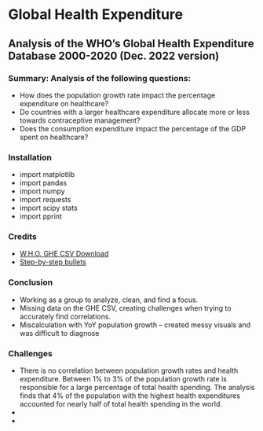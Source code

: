 # Global Health Expenditure

## Analysis of the WHO’s Global Health Expenditure Database 2000-2020 (Dec. 2022 version)

### Summary: Analysis of the following questions:

* How does the population growth rate impact the percentage expenditure on healthcare?
* Do countries with a larger healthcare expenditure allocate more or less towards contraceptive management?
* Does the consumption expenditure impact the percentage of the GDP spent on healthcare?

### Installation

* import matplotlib
* import pandas
* import numpy
* import requests
* import scipy stats
* import pprint

### Credits

* [W.H.O. GHE CSV Download](https://apps.who.int/nha/database/Home/IndicatorsDownload/en) 
* [Step-by-step bullets](https://apps.who.int/nha/database/Select/Indicators/en)

### Conclusion

* Working as a group to analyze, clean, and find a focus.
* Missing data on the GHE CSV, creating challenges when trying to accurately find correlations.
* Miscalculation with YoY population growth – created messy visuals and was difficult to diagnose

### Challenges

* There is no correlation between population growth rates and health expenditure. Between 1% to 3% of the population growth rate is responsible for a large percentage of total health spending. The analysis finds that 4% of the population with the highest health expenditures accounted for nearly half of total health spending in the world.
* 
* 
